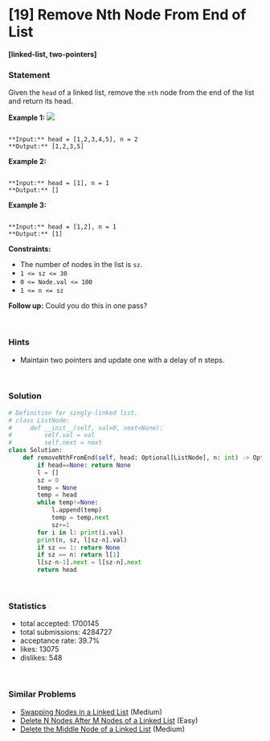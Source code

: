 # [19] Remove Nth Node From End of List

**[linked-list, two-pointers]**

### Statement

Given the `head` of a linked list, remove the `nth` node from the end of the list and return its head.


**Example 1:**
![](https://assets.leetcode.com/uploads/2020/10/03/remove_ex1.jpg)

```

**Input:** head = [1,2,3,4,5], n = 2
**Output:** [1,2,3,5]

```

**Example 2:**

```

**Input:** head = [1], n = 1
**Output:** []

```

**Example 3:**

```

**Input:** head = [1,2], n = 1
**Output:** [1]

```

**Constraints:**
* The number of nodes in the list is `sz`.
* `1 <= sz <= 30`
* `0 <= Node.val <= 100`
* `1 <= n <= sz`


**Follow up:** Could you do this in one pass?

<br>

### Hints

- Maintain two pointers and update one with a delay of n steps.

<br>

### Solution

```py
# Definition for singly-linked list.
# class ListNode:
#     def __init__(self, val=0, next=None):
#         self.val = val
#         self.next = next
class Solution:
    def removeNthFromEnd(self, head: Optional[ListNode], n: int) -> Optional[ListNode]:
        if head==None: return None
        l = []
        sz = 0
        temp = None
        temp = head
        while temp!=None:
            l.append(temp)
            temp = temp.next
            sz+=1
        for i in l: print(i.val)
        print(n, sz, l[sz-n].val)
        if sz == 1: return None
        if sz == n: return l[1]
        l[sz-n-1].next = l[sz-n].next
        return head
```

<br>

### Statistics

- total accepted: 1700145
- total submissions: 4284727
- acceptance rate: 39.7%
- likes: 13075
- dislikes: 548

<br>

### Similar Problems

- [Swapping Nodes in a Linked List](https://leetcode.com/problems/swapping-nodes-in-a-linked-list) (Medium)
- [Delete N Nodes After M Nodes of a Linked List](https://leetcode.com/problems/delete-n-nodes-after-m-nodes-of-a-linked-list) (Easy)
- [Delete the Middle Node of a Linked List](https://leetcode.com/problems/delete-the-middle-node-of-a-linked-list) (Medium)
